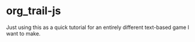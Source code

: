 # org_trail-js

Just using this as a quick tutorial for an entirely different text-based game I want to make.

